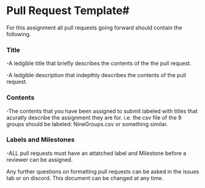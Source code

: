 # Pull Request Template#

For this assignment all pull requests going  forward should contain the following.

### Title
  -A ledgible title that briefly describes the contents of the the pull request.
  
  -A ledgible description that indepthly describes the contents of the pull request.

### Contents
  -The contents that you have been assigned to submit labeled with titles that acuratly describe the assignment they are for. i.e. the csv file of the 9 groups should be labeled: NineGroups.csv or something similar.

### Labels and Milestones
  -ALL pull requests must have an attatched label and Milestone before a reviewer can be assigned.

Any further questions on formatting pull requests can be asked in the issues tab or on discord. This document can be changed at any time.
